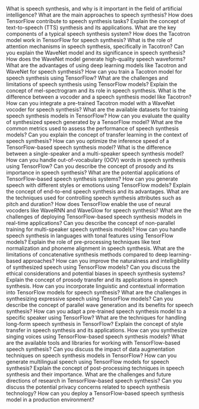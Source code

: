 What is speech synthesis, and why is it important in the field of artificial intelligence?
What are the main approaches to speech synthesis?
How does TensorFlow contribute to speech synthesis tasks?
Explain the concept of text-to-speech (TTS) synthesis and its applications.
What are the key components of a typical speech synthesis system?
How does the Tacotron model work in TensorFlow for speech synthesis?
What is the role of attention mechanisms in speech synthesis, specifically in Tacotron?
Can you explain the WaveNet model and its significance in speech synthesis?
How does the WaveNet model generate high-quality speech waveforms?
What are the advantages of using deep learning models like Tacotron and WaveNet for speech synthesis?
How can you train a Tacotron model for speech synthesis using TensorFlow?
What are the challenges and limitations of speech synthesis using TensorFlow models?
Explain the concept of mel-spectrogram and its role in speech synthesis.
What is the difference between a vocoder and a speech synthesis model like Tacotron?
How can you integrate a pre-trained Tacotron model with a WaveNet vocoder for speech synthesis?
What are the available datasets for training speech synthesis models in TensorFlow?
How can you evaluate the quality of synthesized speech generated by a TensorFlow model?
What are the common metrics used to assess the performance of speech synthesis models?
Can you explain the concept of transfer learning in the context of speech synthesis?
How can you optimize the inference speed of a TensorFlow-based speech synthesis model?
What is the difference between a single-speaker and a multi-speaker speech synthesis model?
How can you handle out-of-vocabulary (OOV) words in speech synthesis using TensorFlow?
Can you describe the concept of prosody and its importance in speech synthesis?
What are the potential applications of TensorFlow-based speech synthesis systems?
How can you generate speech with different styles or emotions using TensorFlow models?
Explain the concept of end-to-end speech synthesis and its advantages.
What are the techniques used for controlling speech synthesis attributes such as pitch and duration?
How does TensorFlow enable the use of neural vocoders like WaveRNN and WaveGlow for speech synthesis?
What are the challenges of deploying TensorFlow-based speech synthesis models in real-time applications?
Can you describe the concept of non-parallel training for multi-speaker speech synthesis models?
How can you handle speech synthesis in languages with tonal features using TensorFlow models?
Explain the role of pre-processing techniques like text normalization and phoneme alignment in speech synthesis.
What are the limitations of concatenative synthesis methods compared to deep learning-based approaches?
How can you improve the naturalness and intelligibility of synthesized speech using TensorFlow models?
Can you discuss the ethical considerations and potential biases in speech synthesis systems?
Explain the concept of prosody transfer and its applications in speech synthesis.
How can you incorporate linguistic and contextual information into TensorFlow models for speech synthesis?
What are the challenges in synthesizing expressive speech using TensorFlow models?
Can you describe the concept of parallel wave generation and its benefits for speech synthesis?
How can you adapt a pre-trained speech synthesis model to a specific speaker using TensorFlow?
What are the techniques for handling long-form speech synthesis in TensorFlow?
Explain the concept of style transfer in speech synthesis and its applications.
How can you synthesize singing voices using TensorFlow-based speech synthesis models?
What are the available tools and libraries for working with TensorFlow-based speech synthesis?
Can you discuss the impact of data augmentation techniques on speech synthesis models in TensorFlow?
How can you generate multilingual speech using TensorFlow models for speech synthesis?
Explain the concept of post-processing techniques in speech synthesis and their importance.
What are the challenges and future directions of research in TensorFlow-based speech synthesis?
Can you discuss the potential privacy concerns related to speech synthesis technology?
How can you deploy a TensorFlow-based speech synthesis model in a production environment?